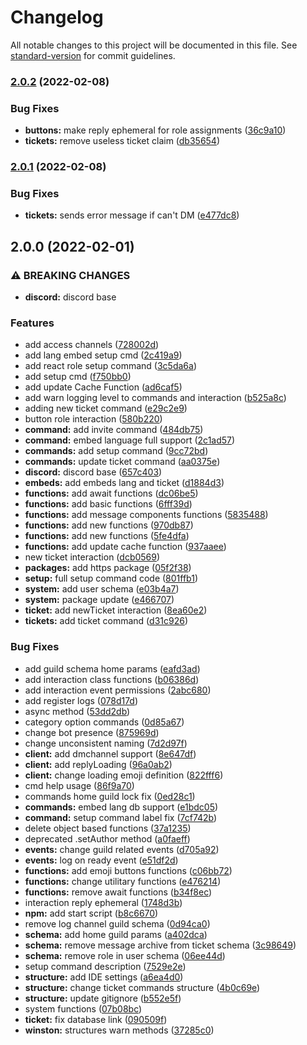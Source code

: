 # Changelog

All notable changes to this project will be documented in this file. See [standard-version](https://github.com/conventional-changelog/standard-version) for commit guidelines.

### [2.0.2](https://github.com/Lionvsx/piepackerbot/compare/v2.0.1...v2.0.2) (2022-02-08)


### Bug Fixes

* **buttons:** make reply ephemeral for role assignments ([36c9a10](https://github.com/Lionvsx/piepackerbot/commit/36c9a103a100ad83209345b069d2ca2c1070156f))
* **tickets:** remove useless ticket claim ([db35654](https://github.com/Lionvsx/piepackerbot/commit/db35654f1808c08b46c91c8efae8cc1235b89562))

### [2.0.1](https://github.com/Lionvsx/piepackerbot/compare/v2.0.0...v2.0.1) (2022-02-08)


### Bug Fixes

* **tickets:** sends error message if can't DM ([e477dc8](https://github.com/Lionvsx/piepackerbot/commit/e477dc8bffc5e296088ed2f87440079a015e6740))

## 2.0.0 (2022-02-01)


### ⚠ BREAKING CHANGES

* **discord:** discord base

### Features

* add access channels ([728002d](https://github.com/Lionvsx/piepackerbot/commit/728002dba644eca6a99b69cb3b93a49bad688d41))
* add lang embed setup cmd ([2c419a9](https://github.com/Lionvsx/piepackerbot/commit/2c419a93b35e9fb87b68b632c1727eac07ad8d34))
* add react role setup command ([3c5da6a](https://github.com/Lionvsx/piepackerbot/commit/3c5da6aec772a22d4a641c3c495dbc7927f113ee))
* add setup cmd ([f750bb0](https://github.com/Lionvsx/piepackerbot/commit/f750bb0e6d75259ff5f03bba3c61737a3508e53e))
* add update Cache Function ([ad6caf5](https://github.com/Lionvsx/piepackerbot/commit/ad6caf51ba149c106d0250a6cfc87b51d23b4152))
* add warn logging level to commands and interaction ([b525a8c](https://github.com/Lionvsx/piepackerbot/commit/b525a8c4a9a7f19605cf40e49ee412011e69761f))
* adding new ticket command ([e29c2e9](https://github.com/Lionvsx/piepackerbot/commit/e29c2e9123dd0adddf10cff2ca7ed8f563afca58))
* button role interaction ([580b220](https://github.com/Lionvsx/piepackerbot/commit/580b22062da3b5509eb8660c805f450c2c1e767b))
* **command:** add invite command ([484db75](https://github.com/Lionvsx/piepackerbot/commit/484db7549ed23088ab4af4a8414e9c054f5ee8c8))
* **command:** embed language full support ([2c1ad57](https://github.com/Lionvsx/piepackerbot/commit/2c1ad5793d9854ed6f20ffea8402e4a3d186847a))
* **commands:** add setup command ([9cc72bd](https://github.com/Lionvsx/piepackerbot/commit/9cc72bd52808209dc9d41051ea8a31ef97167484))
* **commands:** update ticket command ([aa0375e](https://github.com/Lionvsx/piepackerbot/commit/aa0375eb018b8d977dc204524fe274e73335bddf))
* **discord:** discord base ([657c403](https://github.com/Lionvsx/piepackerbot/commit/657c403b89e3cdccbc320948274d8b09fc927fb3))
* **embeds:** add embeds lang and ticket ([d1884d3](https://github.com/Lionvsx/piepackerbot/commit/d1884d36de4d533626e9cf7a0efe2e1806b1bff4))
* **functions:** add await functions ([dc06be5](https://github.com/Lionvsx/piepackerbot/commit/dc06be54f567527b8b08b4f5931020841055e01d))
* **functions:** add basic functions ([6fff39d](https://github.com/Lionvsx/piepackerbot/commit/6fff39d95f5f061431b77886483e4fce14d54ed0))
* **functions:** add message components functions ([5835488](https://github.com/Lionvsx/piepackerbot/commit/583548870327dde33e479346ee6dc03f43476b81))
* **functions:** add new functions ([970db87](https://github.com/Lionvsx/piepackerbot/commit/970db8799ecd6581dceabedffee81ab5d2d6a170))
* **functions:** add new functions ([5fe4dfa](https://github.com/Lionvsx/piepackerbot/commit/5fe4dfac4fc14a3f2f9e08bfe40e379d916faa4f))
* **functions:** add update cache function ([937aaee](https://github.com/Lionvsx/piepackerbot/commit/937aaee633700ceb96585486cfffbbf831faa246))
* new ticket interaction ([dcb0569](https://github.com/Lionvsx/piepackerbot/commit/dcb056977c0cedbb3b6bf095989965da5b79b05c))
* **packages:** add https package ([05f2f38](https://github.com/Lionvsx/piepackerbot/commit/05f2f38313a1ec66c10935e92ef8107590c76cbf))
* **setup:** full setup command code ([801ffb1](https://github.com/Lionvsx/piepackerbot/commit/801ffb113365d56e30a76effc303daf88a4094c0))
* **system:** add user schema ([e03b4a7](https://github.com/Lionvsx/piepackerbot/commit/e03b4a7abd37a8ae3a585cbaae53bcf71d247698))
* **system:** package update ([e466707](https://github.com/Lionvsx/piepackerbot/commit/e466707b51b8ce74911d49bd3c21f847c8eb117a))
* **ticket:** add newTicket interaction ([8ea60e2](https://github.com/Lionvsx/piepackerbot/commit/8ea60e28259ed93c338f7cc66f45255fa9537e91))
* **tickets:** add ticket command ([d31c926](https://github.com/Lionvsx/piepackerbot/commit/d31c9262da13ee97cc5e7eab29859e517879df45))


### Bug Fixes

* add guild schema home params ([eafd3ad](https://github.com/Lionvsx/piepackerbot/commit/eafd3ad2e4d6986b1e7c8794206587765edcbabe))
* add interaction class functions ([b06386d](https://github.com/Lionvsx/piepackerbot/commit/b06386d6ddd4e4dcd8a7c4b49554cffaf01b98ab))
* add interaction event permissions ([2abc680](https://github.com/Lionvsx/piepackerbot/commit/2abc6806a78774e98e9010e0ec10f3f9571ccebf))
* add register logs ([078d17d](https://github.com/Lionvsx/piepackerbot/commit/078d17d9acee6063786330679aef6c09180eea52))
* async method ([53dd2db](https://github.com/Lionvsx/piepackerbot/commit/53dd2dbf2c041a37ba0307ed8bea19817229daf1))
* category option commands ([0d85a67](https://github.com/Lionvsx/piepackerbot/commit/0d85a6743953b39732cd827e24476eed61e9e8e0))
* change bot presence ([875969d](https://github.com/Lionvsx/piepackerbot/commit/875969d15081a1e942afa0a28fde94ca23903aef))
* change unconsistent naming ([7d2d97f](https://github.com/Lionvsx/piepackerbot/commit/7d2d97f20ec9120b3cad6fcdf173a3ece102be2b))
* **client:** add dmchannel support ([8e647df](https://github.com/Lionvsx/piepackerbot/commit/8e647df4178da9a25f0fb2a1d04dc2a7b27375c7))
* **client:** add replyLoading ([96a0ab2](https://github.com/Lionvsx/piepackerbot/commit/96a0ab217813c23fec98e84433604aacbe0f1008))
* **client:** change loading emoji definition ([822fff6](https://github.com/Lionvsx/piepackerbot/commit/822fff64eedfcdb150d17a0ddb20da04b1d81343))
* cmd help usage ([86f9a70](https://github.com/Lionvsx/piepackerbot/commit/86f9a70f67a0e2491abcfc68eb4c757f26fd3db5))
* commands home guild lock fix ([0ed28c1](https://github.com/Lionvsx/piepackerbot/commit/0ed28c1e21b0a4a18bb80d5f6444dd38256de1fe))
* **commands:** embed lang db support ([e1bdc05](https://github.com/Lionvsx/piepackerbot/commit/e1bdc053c65fb2d4c04ee654c523c9dbcf01a818))
* **command:** setup command label fix ([7cf742b](https://github.com/Lionvsx/piepackerbot/commit/7cf742b3e698eb7dff234f1fb8b9c076cc116cd6))
* delete object based functions ([37a1235](https://github.com/Lionvsx/piepackerbot/commit/37a12350bb1018571c431aae98a762acdf1ca485))
* deprecated .setAuthor method ([a0faeff](https://github.com/Lionvsx/piepackerbot/commit/a0faeff203ba8494c63c654bbed65a59f0248515))
* **events:** change guild related events ([d705a92](https://github.com/Lionvsx/piepackerbot/commit/d705a92632ecf4cf69f7dc6870dbbb8fd515ce4c))
* **events:** log on ready event ([e51df2d](https://github.com/Lionvsx/piepackerbot/commit/e51df2d909eb01997e504a9b39fd99944c5091dc))
* **functions:** add emoji buttons functions ([c06bb72](https://github.com/Lionvsx/piepackerbot/commit/c06bb72d6159ab7cb6037cbae9f44256fc24410f))
* **functions:** change utilitary functions ([e476214](https://github.com/Lionvsx/piepackerbot/commit/e47621427b6d6ee75f9ebdf4c0dc49a2c2f02cb5))
* **functions:** remove await functions ([b34f8ec](https://github.com/Lionvsx/piepackerbot/commit/b34f8eca6ff959555318788dd944f2d144668b9d))
* interaction reply ephemeral ([1748d3b](https://github.com/Lionvsx/piepackerbot/commit/1748d3b74acb08e61a453d37736d404e0757f190))
* **npm:** add start script ([b8c6670](https://github.com/Lionvsx/piepackerbot/commit/b8c667077402ebc155643e7393d162da7f3dbf5e))
* remove log channel guild schema ([0d94ca0](https://github.com/Lionvsx/piepackerbot/commit/0d94ca039afc0390dae434aab41e237ea06eca05))
* **schema:** add home guild params ([a402dca](https://github.com/Lionvsx/piepackerbot/commit/a402dcaffcb880892ad3091da87f8f6eca46b7de))
* **schema:** remove message archive from ticket schema ([3c98649](https://github.com/Lionvsx/piepackerbot/commit/3c98649639df66df729ffa0918d3c6b2406d1db3))
* **schema:** remove role in user schema ([06ee44d](https://github.com/Lionvsx/piepackerbot/commit/06ee44da7d0696c6fbdbfb39178c177ae482ea34))
* setup command description ([7529e2e](https://github.com/Lionvsx/piepackerbot/commit/7529e2ec92825dad99eeb6cdc2c05d6f059ecce1))
* **structure:** add IDE settings ([a6ea4d0](https://github.com/Lionvsx/piepackerbot/commit/a6ea4d02255cc7f32d2a18bb197e9f2cb79b4f7b))
* **structure:** change ticket commands structure ([4b0c69e](https://github.com/Lionvsx/piepackerbot/commit/4b0c69ecb29a7a5ddf6faad5875a6c3f860406c5))
* **structure:** update gitignore ([b552e5f](https://github.com/Lionvsx/piepackerbot/commit/b552e5fc3e7498fdf8fd99c18ea40c41c3390321))
* system functions ([07b08bc](https://github.com/Lionvsx/piepackerbot/commit/07b08bce464d4c643b38f7cd0671cf6ee5685d27))
* **ticket:** fix database link ([090509f](https://github.com/Lionvsx/piepackerbot/commit/090509f6bbb24744a4747b35b3326836b4df5bdb))
* **winston:** structures warn methods ([37285c0](https://github.com/Lionvsx/piepackerbot/commit/37285c0a982e3511c21d943a031c81aaa31785f5))
